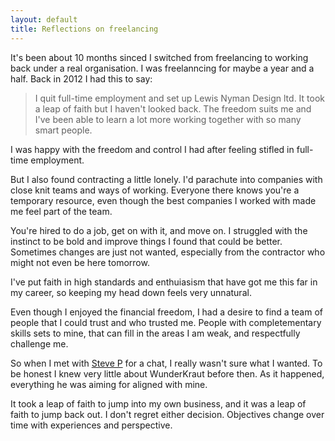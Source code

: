 ```yaml
---
layout: default
title: Reflections on freelancing
---
```


It's been about 10 months sinced I switched from freelancing to working back under a real organisation. I was freelanncing for maybe a year and a half. Back in 2012 I had this to say:

<blockquote>I quit full-time employment and set up Lewis Nyman Design ltd. It took a leap of faith but I haven't looked back. The freedom suits me and I've been able to learn a lot more working together with so many smart people.</blockquote>

I was happy with the freedom and control I had after feeling stifled in full-time employment.

But I also found contracting a little lonely. I'd parachute into companies with close knit teams and ways of working. Everyone there knows you're a temporary resource, even though the best companies I worked with made me feel part of the team.

You're hired to do a job, get on with it, and move on. I  struggled with the instinct to be bold and improve things I found that could be better. Sometimes changes are just not wanted, especially from the contractor who might not even be here tomorrow.

I've put faith in high standards and enthuiasism that have got me this far in my career, so keeping my head down feels very unnatural.

Even though I enjoyed the financial freedom, I had a desire to find a team of people that I could trust and who trusted me. People with completementary skills sets to mine, that can fill in the areas I am weak, and respectfully challenge me.

So when I met with [Steve P](http://www.steveparks.co.uk/) for a chat, I really wasn't sure what I wanted. To be honest I knew very little about WunderKraut before then. As it happened, everything he was aiming for aligned with mine.

It took a leap of faith to jump into my own business, and it was a leap of faith to jump back out. I don't regret either decision. Objectives change over time with experiences and perspective.
